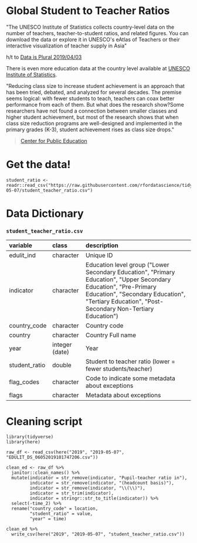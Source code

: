 # Global Student to Teacher Ratios

"The UNESCO Institute of Statistics collects country-level data on the number of teachers, teacher-to-student ratios, and related figures. You can download the data or explore it in UNESCO's eAtlas of Teachers or their interactive visualization of teacher supply in Asia"

h/t to [Data is Plural 2019/04/03](https://docs.google.com/spreadsheets/d/1wZhPLMCHKJvwOkP4juclhjFgqIY8fQFMemwKL2c64vk/edit#gid=0)

There is even more education data at the country level available at [UNESCO Institute of Statistics](http://data.uis.unesco.org/index.aspx?queryid=180).

"Reducing class size to increase student achievement is an approach that has been tried, debated, and analyzed for several decades. The premise seems logical: with fewer students to teach, teachers can coax better performance from each of them. But what does the research show?Some researchers have not found a connection between smaller classes and higher student achievement, but most of the research shows that when class size reduction programs are well-designed and implemented in the primary grades (K-3), student achievement rises as class size drops." 
> [Center for Public Education](http://www.centerforpubliceducation.org/research/class-size-and-student-achievement)

# Get the data!

```
student_ratio <- readr::read_csv("https://raw.githubusercontent.com/rfordatascience/tidytuesday/master/data/2019/2019-05-07/student_teacher_ratio.csv")
```

# Data Dictionary

### `student_teacher_ratio.csv`

|variable      |class     |description |
|:---|:---|:-----------|
|edulit_ind    | character | Unique ID|
|indicator     | character | Education level group ("Lower Secondary Education", "Primary Education", "Upper Secondary Education", "Pre-Primary Education", "Secondary Education", "Tertiary Education", "Post-Secondary Non-Tertiary Education")|
|country_code  | character |  Country code |
|country       | character | Country Full name|
|year          | integer (date)    | Year |
|student_ratio | double    |Student to teacher ratio (lower = fewer students/teacher)|
|flag_codes    | character | Code to indicate some metadata about exceptions |
|flags         | character | Metadata about exceptions |


# Cleaning script

```
library(tidyverse)
library(here)

raw_df <- read_csv(here("2019", "2019-05-07", "EDULIT_DS_06052019101747206.csv"))

clean_ed <- raw_df %>% 
  janitor::clean_names() %>% 
  mutate(indicator = str_remove(indicator, "Pupil-teacher ratio in"),
         indicator = str_remove(indicator, "(headcount basis)"),
         indicator = str_remove(indicator, "\\(\\)"),
         indicator = str_trim(indicator),
         indicator = stringr::str_to_title(indicator)) %>% 
  select(-time_2) %>% 
  rename("country_code" = location,
         "student_ratio" = value,
         "year" = time)

clean_ed %>% 
  write_csv(here("2019", "2019-05-07", "student_teacher_ratio.csv"))


```
